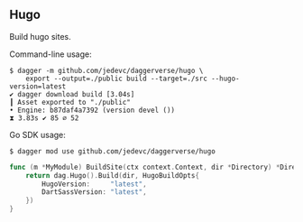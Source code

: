 ## Hugo

Build hugo sites.

Command-line usage:

```
$ dagger -m github.com/jedevc/daggerverse/hugo \
    export --output=./public build --target=./src --hugo-version=latest
✔ dagger download build [3.04s]
┃ Asset exported to "./public"
• Engine: b87daf4a7392 (version devel ())
⧗ 3.83s ✔ 85 ∅ 52
```

Go SDK usage:

```
$ dagger mod use github.com/jedevc/daggerverse/hugo
```

```go
func (m *MyModule) BuildSite(ctx context.Context, dir *Directory) *Directory {
    return dag.Hugo().Build(dir, HugoBuildOpts{
        HugoVersion:     "latest",
        DartSassVersion: "latest",
    })
}
```